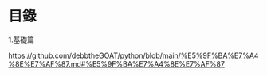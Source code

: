 # 目錄

1.基礎篇

https://github.com/debbtheGOAT/python/blob/main/%E5%9F%BA%E7%A4%8E%E7%AF%87.md#%E5%9F%BA%E7%A4%8E%E7%AF%87

